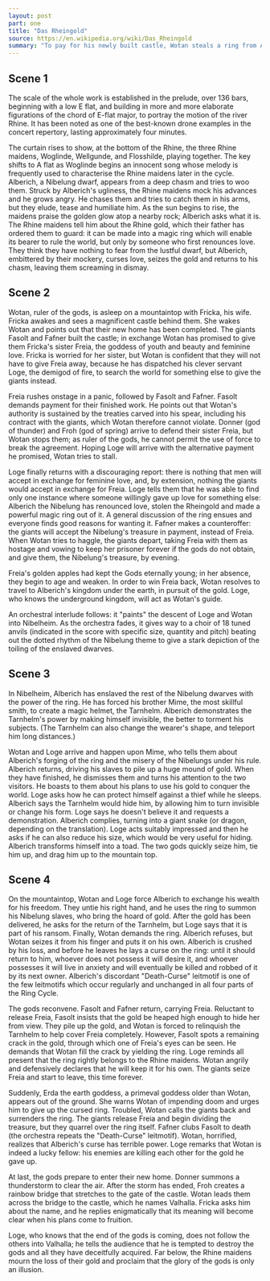 ```yaml
---
layout: post
part: one
title: "Das Rheingold"
source: https://en.wikipedia.org/wiki/Das_Rheingold
summary: "To pay for his newly built castle, Wotan steals a ring from Alberich, who in turn had forged the ring from gold stolen from the Rhinemaidens in retaliation for spurning his advances. Alberich curses the ring. Wotan exchanges the ring for Freia, his sister in law, who he had originally used to pay for the castle. Fasolt and Fafner, the giants who built the castle and now owners of the ring, immediately being to quarrel, and Fafner kills Fasolt. Erda, the goddess of the Earth appears and warn Wotan that the time of the gods is coming to an end."
---
```


## Scene 1
The scale of the whole work is established in the prelude, over 136 bars, beginning with a low E flat, and building in more and more elaborate figurations of the chord of E-flat major, to portray the motion of the river Rhine. It has been noted as one of the best-known drone examples in the concert repertory, lasting approximately four minutes.

The curtain rises to show, at the bottom of the Rhine, the three Rhine maidens, Woglinde, Wellgunde, and Flosshilde, playing together. The key shifts to A flat as Woglinde begins an innocent song whose melody is frequently used to characterise the Rhine maidens later in the cycle. Alberich, a Nibelung dwarf, appears from a deep chasm and tries to woo them. Struck by Alberich's ugliness, the Rhine maidens mock his advances and he grows angry. He chases them and tries to catch them in his arms, but they elude, tease and humiliate him. As the sun begins to rise, the maidens praise the golden glow atop a nearby rock; Alberich asks what it is. The Rhine maidens tell him about the Rhine gold, which their father has ordered them to guard: it can be made into a magic ring which will enable its bearer to rule the world, but only by someone who first renounces love. They think they have nothing to fear from the lustful dwarf, but Alberich, embittered by their mockery, curses love, seizes the gold and returns to his chasm, leaving them screaming in dismay.

## Scene 2

Wotan, ruler of the gods, is asleep on a mountaintop with Fricka, his wife. Fricka awakes and sees a magnificent castle behind them. She wakes Wotan and points out that their new home has been completed. The giants Fasolt and Fafner built the castle; in exchange Wotan has promised to give them Fricka's sister Freia, the goddess of youth and beauty and feminine love. Fricka is worried for her sister, but Wotan is confident that they will not have to give Freia away, because he has dispatched his clever servant Loge, the demigod of fire, to search the world for something else to give the giants instead.

Freia rushes onstage in a panic, followed by Fasolt and Fafner. Fasolt demands payment for their finished work. He points out that Wotan's authority is sustained by the treaties carved into his spear, including his contract with the giants, which Wotan therefore cannot violate. Donner (god of thunder) and Froh (god of spring) arrive to defend their sister Freia, but Wotan stops them; as ruler of the gods, he cannot permit the use of force to break the agreement. Hoping Loge will arrive with the alternative payment he promised, Wotan tries to stall.

Loge finally returns with a discouraging report: there is nothing that men will accept in exchange for feminine love, and, by extension, nothing the giants would accept in exchange for Freia. Loge tells them that he was able to find only one instance where someone willingly gave up love for something else: Alberich the Nibelung has renounced love, stolen the Rheingold and made a powerful magic ring out of it. A general discussion of the ring ensues and everyone finds good reasons for wanting it. Fafner makes a counteroffer: the giants will accept the Nibelung's treasure in payment, instead of Freia. When Wotan tries to haggle, the giants depart, taking Freia with them as hostage and vowing to keep her prisoner forever if the gods do not obtain, and give them, the Nibelung's treasure, by evening.

Freia's golden apples had kept the Gods eternally young; in her absence, they begin to age and weaken. In order to win Freia back, Wotan resolves to travel to Alberich's kingdom under the earth, in pursuit of the gold. Loge, who knows the underground kingdom, will act as Wotan's guide.

An orchestral interlude follows: it "paints" the descent of Loge and Wotan into Nibelheim. As the orchestra fades, it gives way to a choir of 18 tuned anvils (indicated in the score with specific size, quantity and pitch) beating out the dotted rhythm of the Nibelung theme to give a stark depiction of the toiling of the enslaved dwarves.

## Scene 3

In Nibelheim, Alberich has enslaved the rest of the Nibelung dwarves with the power of the ring. He has forced his brother Mime, the most skillful smith, to create a magic helmet, the Tarnhelm. Alberich demonstrates the Tarnhelm's power by making himself invisible, the better to torment his subjects. (The Tarnhelm can also change the wearer's shape, and teleport him long distances.)

Wotan and Loge arrive and happen upon Mime, who tells them about Alberich's forging of the ring and the misery of the Nibelungs under his rule. Alberich returns, driving his slaves to pile up a huge mound of gold. When they have finished, he dismisses them and turns his attention to the two visitors. He boasts to them about his plans to use his gold to conquer the world. Loge asks how he can protect himself against a thief while he sleeps. Alberich says the Tarnhelm would hide him, by allowing him to turn invisible or change his form. Loge says he doesn't believe it and requests a demonstration. Alberich complies, turning into a giant snake (or dragon, depending on the translation). Loge acts suitably impressed and then he asks if he can also reduce his size, which would be very useful for hiding. Alberich transforms himself into a toad. The two gods quickly seize him, tie him up, and drag him up to the mountain top.

## Scene 4

On the mountaintop, Wotan and Loge force Alberich to exchange his wealth for his freedom. They untie his right hand, and he uses the ring to summon his Nibelung slaves, who bring the hoard of gold. After the gold has been delivered, he asks for the return of the Tarnhelm, but Loge says that it is part of his ransom. Finally, Wotan demands the ring. Alberich refuses, but Wotan seizes it from his finger and puts it on his own. Alberich is crushed by his loss, and before he leaves he lays a curse on the ring: until it should return to him, whoever does not possess it will desire it, and whoever possesses it will live in anxiety and will eventually be killed and robbed of it by its next owner. Alberich's discordant "Death-Curse" leitmotif is one of the few leitmotifs which occur regularly and unchanged in all four parts of the Ring Cycle.

The gods reconvene. Fasolt and Fafner return, carrying Freia. Reluctant to release Freia, Fasolt insists that the gold be heaped high enough to hide her from view. They pile up the gold, and Wotan is forced to relinquish the Tarnhelm to help cover Freia completely. However, Fasolt spots a remaining crack in the gold, through which one of Freia's eyes can be seen. He demands that Wotan fill the crack by yielding the ring. Loge reminds all present that the ring rightly belongs to the Rhine maidens. Wotan angrily and defensively declares that he will keep it for his own. The giants seize Freia and start to leave, this time forever.

Suddenly, Erda the earth goddess, a primeval goddess older than Wotan, appears out of the ground. She warns Wotan of impending doom and urges him to give up the cursed ring. Troubled, Wotan calls the giants back and surrenders the ring. The giants release Freia and begin dividing the treasure, but they quarrel over the ring itself. Fafner clubs Fasolt to death (the orchestra repeats the "Death-Curse" leitmotif). Wotan, horrified, realizes that Alberich's curse has terrible power. Loge remarks that Wotan is indeed a lucky fellow: his enemies are killing each other for the gold he gave up.

At last, the gods prepare to enter their new home. Donner summons a thunderstorm to clear the air. After the storm has ended, Froh creates a rainbow bridge that stretches to the gate of the castle. Wotan leads them across the bridge to the castle, which he names Valhalla. Fricka asks him about the name, and he replies enigmatically that its meaning will become clear when his plans come to fruition.

Loge, who knows that the end of the gods is coming, does not follow the others into Valhalla; he tells the audience that he is tempted to destroy the gods and all they have deceitfully acquired. Far below, the Rhine maidens mourn the loss of their gold and proclaim that the glory of the gods is only an illusion.